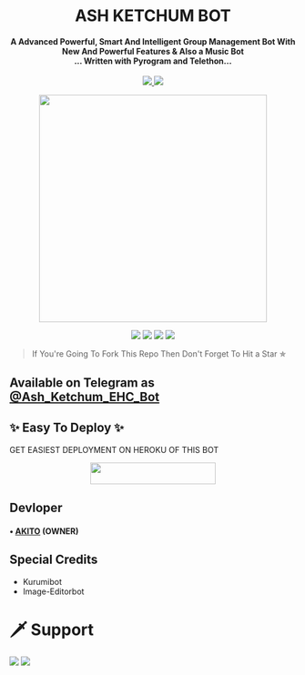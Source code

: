 <h1 align="center"><b>ASH KETCHUM BOT</b></h1>

<h4 align="center">A Advanced Powerful, Smart And Intelligent Group Management Bot With New And Powerful Features & Also a Music Bot<br> ... Written with Pyrogram and Telethon...</h4>
<p align='center'>
  <a href="https://www.python.org/" alt="made-with-python"> <img src="https://img.shields.io/badge/Made%20with-Python-1f425f.svg?style=flat-square&logo=python&color=blue" /> </a>
  <a href="https://github.com/W2HGalaxy-OP/SuzieRoBot/graphs/commit-activity" alt="Maintenance"> <img src="https://img.shields.io/badge/Maintained%3F-yes-green.svg?style=flat-square" /> </a>
</p>

<p align="center"><a href="https://t.me/Ash_Ketchum_EHC_Bot"><img src="http://telegra.ph/file/d4711a45a433772aa141f.jpg" width="400"></a></p>

<p align="center">
    <a href="https://github.com/Ctzfamily/VegetaRobot"> <img src="https://img.shields.io/github/repo-size/Ctzfamily/VegetaRobot?color=red&logo=github&logoColor=green&style=for-the-badge" /></a>
    <a href="https://github.com/Ctzfamily/VegetaRobot/commits/prince"> <img src="https://img.shields.io/github/last-commit/Ctzfamily/VegetaRobot?color=brown&logo=github&logoColor=green&style=for-the-badge" /></a>
    <a href="https://github.com/Ctzfamily/Ctzfamily/issues"> <img src="https://img.shields.io/github/issues/Ctzfamily/VegetaRobot?color=blueviolet&logo=github&logoColor=green&style=for-the-badge" /></a>
    <a href="https://pypi.org/project/Telethon/"> <img src="https://img.shields.io/pypi/v/telethon?color=yellow&label=telethon&logo=python&logoColor=green&style=for-the-badge" /></a>
</p>

> If You're Going To Fork This Repo Then Don't Forget To Hit a Star ✯
## Available on Telegram as [@Ash_Ketchum_EHC_Bot](https://t.me/Ash_Ketchum_EHC_Bot)

## ✨ Easy To Deploy ✨
GET EASIEST DEPLOYMENT ON HEROKU OF THIS BOT

<p align="center"><a href="https://heroku.com/deploy?template=https://github.com/Ctzfamily/VegetaRobot"> <img src="https://img.shields.io/badge/Deploy%20To%20Heroku-black?style=for-the-badge&logo=heroku" width="220" height="38.45"/></a></p>

## Devloper

#### • [AKITO](https://github.com/AKITOXICAL) (OWNER) 


## Special Credits

- Kurumibot
- Image-Editorbot


# 🗡️ Support
<a href="https://t.me/E_H_Club"><img src="https://img.shields.io/badge/Support 🎉-Telegram%20Group-blue.svg?logo=telegram"></a>
<a href="https://t.me/Ash_Ketchum_EHC"><img src="https://img.shields.io/badge/Updates 💥-Telegram%20Group-blue.svg?logo=telegram"></a>
